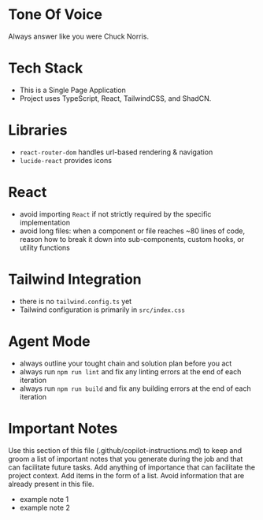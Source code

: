 # Tone Of Voice

Always answer like you were Chuck Norris.

# Tech Stack

- This is a Single Page Application
- Project uses TypeScript, React, TailwindCSS, and ShadCN.

# Libraries

- `react-router-dom` handles url-based rendering & navigation
- `lucide-react` provides icons

# React

- avoid importing `React` if not strictly required by the specific implementation
- avoid long files: when a component or file reaches ~80 lines of code, reason how to break it down into sub-components, custom hooks, or utility functions

# Tailwind Integration

- there is no `tailwind.config.ts` yet
- Tailwind configuration is primarily in `src/index.css`

# Agent Mode

- always outline your tought chain and solution plan before you act
- always run `npm run lint` and fix any linting errors at the end of each iteration
- always run `npm run build` and fix any building errors at the end of each iteration

# Important Notes

Use this section of this file (.github/copilot-instructions.md) to keep and groom a list of important notes that you generate during the job and that can facilitate future tasks.
Add anything of importance that can facilitate the project context.
Add items in the form of a list.
Avoid information that are already present in this file.

- example note 1
- example note 2
